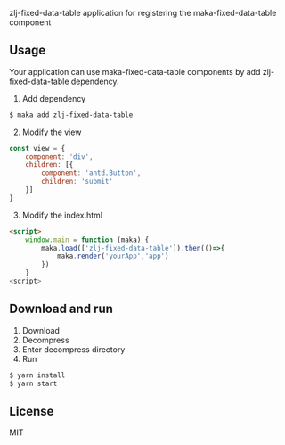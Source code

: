 
zlj-fixed-data-table application for registering the maka-fixed-data-table component

## Usage
Your application can use maka-fixed-data-table components by add zlj-fixed-data-table dependency.

1. Add dependency
```bash
$ maka add zlj-fixed-data-table
```

2. Modify the view
```javascript
const view = {
    component: 'div',
    children: [{
        component: 'antd.Button',
        children: 'submit'
    }]
}
```

3. Modify the index.html
```html
<script>
    window.main = function (maka) {
        maka.load(['zlj-fixed-data-table']).then(()=>{
            maka.render('yourApp','app')
        })
    }
<script>
```

## Download and run

1. Download
2. Decompress
3. Enter decompress directory
4. Run
```bash
$ yarn install
$ yarn start
```

## License

MIT

